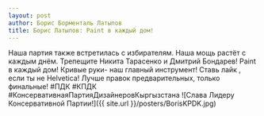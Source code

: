 ```yaml
---
layout: post
author: Борис Борменталь Латыпов
title: Борис Латыпов: Paint в каждый дом!
---
```

Наша партия также встретилась с избирателям. Наша мощь растёт с каждым днём. Трепещите Никита Тарасенко и Дмитрий Бондарев!
Paint в каждый дом!
Кривые руки- наш главный инструмент!
Ставь лайк , если ты не Helvetica!
Лучше правок предварительных, только финальные!
\#ПДК
\#КПДК
\#КонсервативнаяПартияДизайнеровКыргызстана
![Слава Лидеру Консервативной Партии!]({{ site.url }}/posters/BorisKPDK.jpg)

